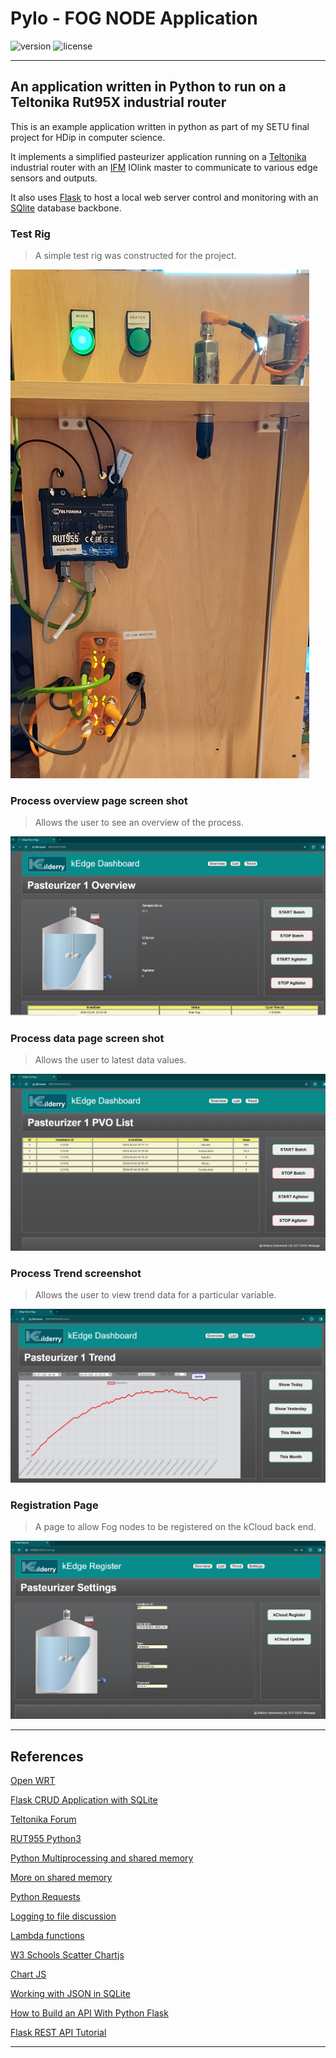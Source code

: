 # PyIo - FOG NODE Application

![version](https://img.shields.io/badge/version-1.0.24083-blue.svg) ![license](https://img.shields.io/badge/license-MIT-blue.svg)

---


## An application written in Python to run on a Teltonika Rut95X industrial router

This is an example application written in python as part of my SETU final project for HDip in computer science.

It implements a simplified pasteurizer application running on a [Teltonika](https://teltonika-networks.com/products/routers/rut956) industrial router with an [IFM](https://www.ifm.com/ie/en/product/AL1350) IOlink master to communicate to various edge sensors and outputs.

It also uses [Flask](https://flask.palletsprojects.com/en/3.0.x/#) to host a local web server control and monitoring with an [SQlite](https://www.sqlite.org/) database backbone.

### Test Rig

> A simple test rig was constructed for the project.

![Test Rig][image4]

### Process overview page screen shot

> Allows the user to see an overview of the process.

![Home page][image1]


### Process data page screen shot

> Allows the user to latest data values.

![Data List page][image2]


### Process Trend screenshot

> Allows the user to view trend data for a particular variable.

![Process Trend page][image3]

### Registration Page

> A page to allow Fog nodes to be registered on the kCloud back end.

![Settings page][image5]

---

## References

[Open WRT](https://openwrt.org/docs/start)

[Flask CRUD Application with SQLite](https://www.vrsofttech.com/python-flask/flask-with-sqlite-crud-application)

[Teltonika Forum](https://community.teltonika.lt/)

[RUT955 Python3](https://wiki.teltonika-networks.com/index.php?title=RUT955_Python3&mobileaction=toggle_view_desktop)

[Python Multiprocessing and shared memory](https://docs.python.org/3/library/multiprocessing.shared_memory.html)

[More on shared memory](https://superfastpython.com/multiprocessing-sharedmemory/)

[Python Requests](https://docs.python-requests.org/en/latest/user/advanced/)

[Logging to file discussion](https://stackoverflow.com/questions/24505145/how-to-limit-log-file-size-in-python)

[Lambda functions](https://stackoverflow.com/questions/6198372/most-pythonic-way-to-provide-global-configuration-variables-in-config-py)

[W3 Schools Scatter Chartjs](https://www.w3schools.com/ai/ai_chartjs.asp)

[Chart JS](https://www.chartjs.org/)

[Working with JSON in SQLite](https://sqldocs.org/sqlite/sqlite-json-data/)

[How to Build an API With Python Flask](https://www.moesif.com/blog/technical/api-development/Building-RESTful-API-with-Flask/)


[Flask REST API Tutorial](https://pythonbasics.org/flask-rest-api/)

---
[image1]: ./images/FogHome.png

[image2]: ./images/FogList.png

[image3]: ./images/FogTrend.png

[image4]: ./images/TestRig.png

[image5]: ./images/register.png
